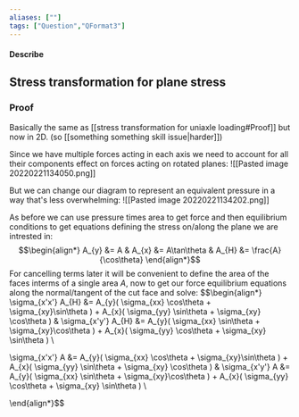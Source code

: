 ```yaml
---
aliases: [""]
tags: ["Question","QFormat3"]
---
```


#### Describe
## Stress transformation for plane stress


### Proof
Basically the same as [[stress transformation for uniaxle loading#Proof]] but now in 2D. (so [[something something skill issue|harder]])

Since we have multiple forces acting in each axis we need to account for all their components effect on forces acting on rotated planes:
![[Pasted image 20220221134050.png]]

But we can change our diagram to represent an equivalent pressure in a way that's less overwhelming:
![[Pasted image 20220221134202.png]]

As before we can use pressure times area to get force and then equilibrium conditions to get equations defining the stress on/along the plane we are intrested in:
$$\begin{align*}
A_{y} &= A & A_{x} &= A\tan\theta & A_{H} &= \frac{A}{\cos\theta} 
\end{align*}$$
For cancelling terms later it will be convenient to define the area of the faces interms of a single area $A$, now to get our force equilibrium equations along the normal/tangent of the cut face and solve:
$$\begin{align*}
\sigma_{x'x'} A_{H} &= A_{y}( \sigma_{xx} \cos\theta + \sigma_{xy}\sin\theta ) + A_{x}( \sigma_{yy} \sin\theta + \sigma_{xy} \cos\theta ) &
\sigma_{x'y'} A_{H} &= A_{y}( \sigma_{xx} \sin\theta + \sigma_{xy}\cos\theta ) + A_{x}( \sigma_{yy} \cos\theta + \sigma_{xy} \sin\theta ) \\

\sigma_{x'x'} A &= A_{y}( \sigma_{xx} \cos\theta + \sigma_{xy}\sin\theta ) + A_{x}( \sigma_{yy} \sin\theta + \sigma_{xy} \cos\theta ) &
\sigma_{x'y'} A &= A_{y}( \sigma_{xx} \sin\theta + \sigma_{xy}\cos\theta ) + A_{x}( \sigma_{yy} \cos\theta + \sigma_{xy} \sin\theta ) \\

\end{align*}$$